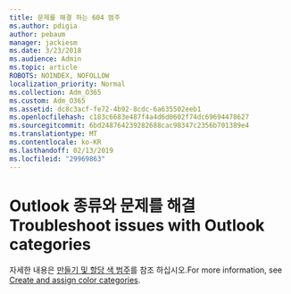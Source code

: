 ```yaml
---
title: 문제를 해결 하는 604 범주
ms.author: pdigia
author: pebaum
manager: jackiesm
ms.date: 3/23/2018
ms.audience: Admin
ms.topic: article
ROBOTS: NOINDEX, NOFOLLOW
localization_priority: Normal
ms.collection: Adm_O365
ms.custom: Adm_O365
ms.assetid: dc8c3acf-fe72-4b92-8cdc-6a635502eeb1
ms.openlocfilehash: c183c6683e487f4a4d6d0602f74dc69694478627
ms.sourcegitcommit: 6bd248764239282688cac98347c2356b701389e4
ms.translationtype: MT
ms.contentlocale: ko-KR
ms.lasthandoff: 02/13/2019
ms.locfileid: "29969863"
---
```

# <a name="troubleshoot-issues-with-outlook-categories"></a><span data-ttu-id="41564-102">Outlook 종류와 문제를 해결</span><span class="sxs-lookup"><span data-stu-id="41564-102">Troubleshoot issues with Outlook categories</span></span>

<span data-ttu-id="41564-103">자세한 내용은 [만들기 및 할당 색 범주](https://support.office.com/article/A1FDE97E-15E1-4179-A1A0-8A91EF89B8DC)를 참조 하십시오.</span><span class="sxs-lookup"><span data-stu-id="41564-103">For more information, see [Create and assign color categories](https://support.office.com/article/A1FDE97E-15E1-4179-A1A0-8A91EF89B8DC).</span></span>
  

